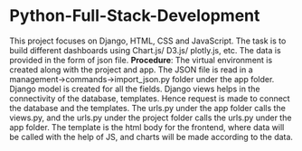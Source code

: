 # Python-Full-Stack-Development
This project focuses on Django, HTML, CSS and JavaScript. 
The task is to build different dashboards using Chart.js/ D3.js/ plotly.js, etc. 
The data is provided in the form of json file. 
**Procedure**:
The virtual environment is created along with the project and app.
The JSON file is read in a management->commands->import_json.py folder under the app folder. 
Django model is created for all the fields.
Django views helps in the connectivity of the database, templates. Hence request is made to connect the database and the templates.
The urls.py under the app folder calls the views.py, and the urls.py under the project folder calls the urls.py under the app folder.
The template is the html body for the frontend, where data will be called with the help of JS, and charts will be made according to the data.
